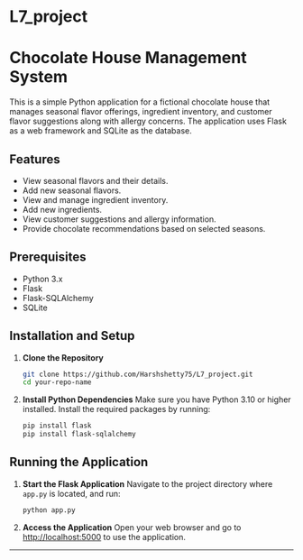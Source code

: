 # L7_project

# Chocolate House Management System

This is a simple Python application for a fictional chocolate house that manages seasonal flavor offerings, ingredient inventory, and customer flavor suggestions along with allergy concerns. The application uses Flask as a web framework and SQLite as the database.

## Features

- View seasonal flavors and their details.
- Add new seasonal flavors.
- View and manage ingredient inventory.
- Add new ingredients.
- View customer suggestions and allergy information.
- Provide chocolate recommendations based on selected seasons.

## Prerequisites

- Python 3.x
- Flask
- Flask-SQLAlchemy
- SQLite


## Installation and Setup

1. **Clone the Repository**
   ```bash
   git clone https://github.com/Harshshetty75/L7_project.git
   cd your-repo-name
   ```

2. **Install Python Dependencies**
   Make sure you have Python 3.10 or higher installed. Install the required packages by running:
   ```bash
   pip install flask
   pip install flask-sqlalchemy
   ```

## Running the Application

1. **Start the Flask Application**
   Navigate to the project directory where `app.py` is located, and run:
   ```bash
   python app.py
   ```

2. **Access the Application**
   Open your web browser and go to [http://localhost:5000](http://localhost:5000) to use the application.

---




